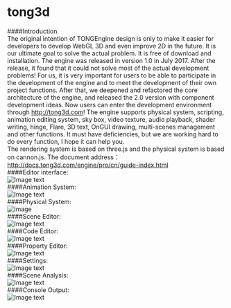 # tong3d
####Introduction  
The original intention of TONGEngine design is only to make it easier for developers to develop WebGL 3D and even improve 2D in the future. It is our ultimate goal to solve the actual problem. It is free of download and installation. The engine was released in version 1.0 in July 2017. After the release, it found that it could not solve most of the actual development problems! For us, it is very important for users to be able to participate in the development of the engine and to meet the development of their own project functions. After that, we deepened and refactored the core architecture of the engine, and released the 2.0 version with component development ideas. Now users can enter the development environment through http://tong3d.com! The engine supports physical system, scripting, animation editing system, sky box, video texture, audio playback, shader writing, hinge, Flare, 3D text, OnGUI drawing, multi-scenes management and other functions. It must have deficiencies, but we are working hard to do every function, I hope it can help you.   
The rendering system is based on three.js and the physical system is based on cannon.js.
The document address：http://docs.tong3d.com/engine/pro/cn/guide-index.html  
####Editor interface:  
![Image text](http://p2zwa66ps.bkt.clouddn.com/tong_editor.png)  
####Animation System:  
![Image text](http://p2zwa66ps.bkt.clouddn.com/timeline.png)  
####Physical System:    
![image](http://p3q4wq7vl.bkt.clouddn.com/physiAni.gif)  
####Scene Editor:  
![Image text](http://p2zwa66ps.bkt.clouddn.com/viewport.png)  
####Code Editor:  
![Image text](http://p2zwa66ps.bkt.clouddn.com/script.png)  
####Property Editor:  
![Image text](http://p2zwa66ps.bkt.clouddn.com/attribute.png)  
####Settings:  
![Image text](http://p2zwa66ps.bkt.clouddn.com/Settings.png)  
####Scene Analysis:  
![Image text](http://p2zwa66ps.bkt.clouddn.com/profile.png)  
####Console Output:  
![Image text](http://p2zwa66ps.bkt.clouddn.com/console.png)  